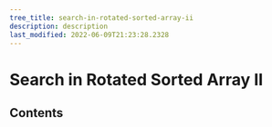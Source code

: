 ```yaml
---
tree_title: search-in-rotated-sorted-array-ii
description: description
last_modified: 2022-06-09T21:23:28.2328
---
```


# Search in Rotated Sorted Array II

## Contents
